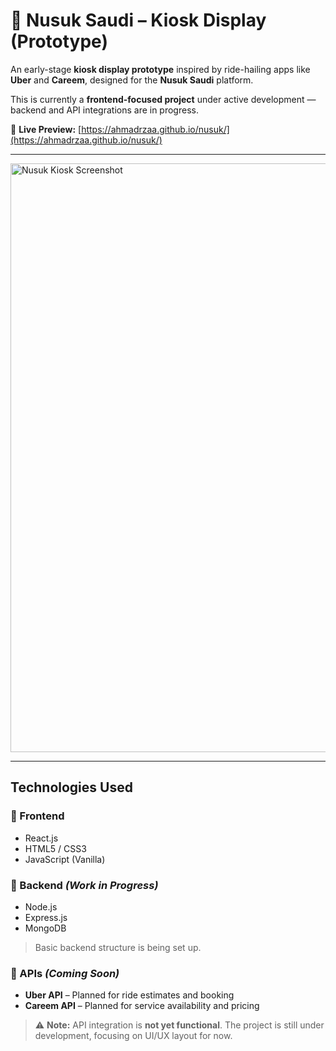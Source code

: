 # 🚖 Nusuk Saudi – Kiosk Display (Prototype)

An early-stage **kiosk display prototype** inspired by ride-hailing apps like **Uber** and **Careem**, designed for the **Nusuk Saudi** platform.

This is currently a **frontend-focused project** under active development — backend and API integrations are in progress.

🔗 **Live Preview:** [https://ahmadrzaa.github.io/nusuk/](https://ahmadrzaa.github.io/nusuk/)

---


<img width="814" height="942" alt="Nusuk Kiosk Screenshot" src="https://github.com/user-attachments/assets/b8ccdd8f-c4cb-41ea-9bf4-cdb54dcc10fa" />

---

##  Technologies Used

### 🔹 Frontend
- React.js  
- HTML5 / CSS3  
- JavaScript (Vanilla)

### 🔹 Backend *(Work in Progress)*
- Node.js  
- Express.js  
- MongoDB  

> Basic backend structure is being set up.

### 🔹 APIs *(Coming Soon)*
- **Uber API** – Planned for ride estimates and booking  
- **Careem API** – Planned for service availability and pricing  

> ⚠️ **Note:** API integration is **not yet functional**. The project is still under development, focusing on UI/UX layout for now.
